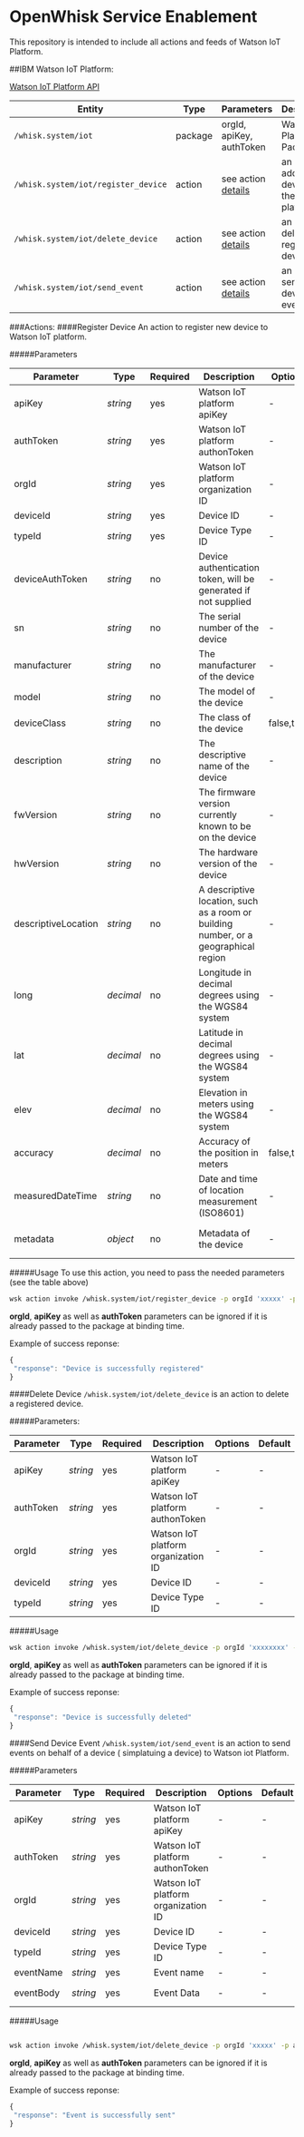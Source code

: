 OpenWhisk Service Enablement
============================
This repository is intended to include all actions and feeds of Watson IoT Platform.

##IBM Watson IoT Platform:

[Watson IoT Platform API](https://docs.internetofthings.ibmcloud.com/swagger/v0002.html)

| Entity | Type | Parameters | Description |
| --- | --- | --- | --- |
| `/whisk.system/iot` | package | orgId, apiKey, authToken | Watson IoT Platform Package |
| `/whisk.system/iot/register_device` | action | see action [details](#register-device) | an action to add a new device to the IoT platform |
| `/whisk.system/iot/delete_device` | action | see action [details](#delete-device) | an action to delete a registered device |
| `/whisk.system/iot/send_event` | action | see action [details](#send-device-event) | an action to send device event |

###Actions:
####Register Device
 An action to register new device to Watson IoT platform.

#####Parameters

| **Parameter** | **Type** | **Required** | **Description**| **Options** | **Default** | **Example** |
| ------------- | ---- | -------- | ------------ | ------- | ------- |------- |
| apiKey | *string* | yes |  Watson IoT platform apiKey | - | - | "XXXXX" |
| authToken | *string* | yes |  Watson IoT platform authonToken | - | - | "XXXXXXXXX" |
| orgId | *string* | yes |  Watson IoT platform organization ID | - | - | "xvfrw1" |
| deviceId | *string* | yes | Device ID | - | - | "newDevice" |
| typeId | *string* | yes | Device Type ID | - | - |"sampleType" |
| deviceAuthToken | *string* | no | Device authentication token, will be generated if not supplied | - | - | "an_unhackable_token" |
| sn | *string* | no | The serial number of the device | - | - | "10211002XYZ" |
| manufacturer | *string* | no | The manufacturer of the device | - | - | "Texas Instruments |
| model | *string* | no | The model of the device | - | - | "HGI500" |
| deviceClass | *string* | no | The class of the device | false,true | false | false |
| description | *string* | no | The descriptive name of the device | - | - | - |
| fwVersion | *string* | no | The firmware version currently known to be on the device | - | - | "1.0" |
| hwVersion | *string* | no | The hardware version of the device | - | false | "1.0" |
| descriptiveLocation | *string* | no | A descriptive location, such as a room or building number, or a geographical region | - | - | "Office 220, building 16" |
| long | *decimal* | no | Longitude in decimal degrees using the WGS84 system | - | - | 9.038550 |
| lat | *decimal* | no | Latitude in decimal degrees using the WGS84 system | - | - | 48.665390 |
| elev | *decimal* | no |  Elevation in meters using the WGS84 system | - | - | 507 |
| accuracy | *decimal* | no | Accuracy of the position in meters | false,true | - | 5 |
| measuredDateTime | *string* | no | Date and time of location measurement (ISO8601) | - | - | "2016-05-19T11:36:42.825Z" |
| metadata | *object* | no | Metadata of the device | - | - | {"customField1": "customValue1","customField2": "customValue2"} |

#####Usage
To use this action, you need to pass the needed parameters (see the table above)
```bash
wsk action invoke /whisk.system/iot/register_device -p orgId 'xxxxx' -p apiKey 'yyyyyy' -p authToken 'zzzzzzzz' -p typeId 'sampleiot' -p deviceId "deviceId" --blocking
```
**orgId**, **apiKey** as well as **authToken** parameters can be ignored if it is already passed to the package at binding time.

Example of success reponse:
```javascript
{
 "response": "Device is successfully registered"
}
```

####Delete Device
`/whisk.system/iot/delete_device` is an action to delete a registered device.

#####Parameters:

| **Parameter** | **Type** | **Required** | **Description**| **Options** | **Default** | **Example** |
| ------------- | ---- | -------- | ------------ | ------- | ------- |------- |
| apiKey | *string* | yes |  Watson IoT platform apiKey | - | - | "XXXXX" |
| authToken | *string* | yes |  Watson IoT platform authonToken | - | - | "XXXXXXXXX" |
| orgId | *string* | yes |  Watson IoT platform organization ID | - | - | "xvfrw1" |
| deviceId | *string* | yes | Device ID | - | - | "newDevice" |
| typeId | *string* | yes | Device Type ID | - | - |"sampleType" |

#####Usage 
```bash 
wsk action invoke /whisk.system/iot/delete_device -p orgId 'xxxxxxxx' -p apiKey 'yyyyyyyy' -p authToken 'zzzzzz' -p typeId 'sampleiot' -p deviceId "deviceId" --blocking

```
**orgId**, **apiKey** as well as **authToken** parameters can be ignored if it is already passed to the package at binding time.

Example of success reponse:
```javascript
{
 "response": "Device is successfully deleted"
}
```

####Send Device Event
`/whisk.system/iot/send_event` is an action to send events on behalf of a device ( simplatuing a device) to Watson iot Platform.

#####Parameters

| **Parameter** | **Type** | **Required** | **Description**| **Options** | **Default** | **Example** |
| ------------- | ---- | -------- | ------------ | ------- | ------- |------- |
| apiKey | *string* | yes |  Watson IoT platform apiKey | - | - | "XXXXX" |
| authToken | *string* | yes |  Watson IoT platform authonToken | - | - | "XXXXXXXXX" |
| orgId | *string* | yes |  Watson IoT platform organization ID | - | - | "xvfrw1" |
| deviceId | *string* | yes | Device ID | - | - | "newDevice" |
| typeId | *string* | yes | Device Type ID | - | - |"sampleType" |
| eventName | *string* | yes | Event name | - | - | "temperature" |
| eventBody | *string* | yes | Event Data | - | - |"{'temperature':'42'}" |

#####Usage
```bash 

wsk action invoke /whisk.system/iot/delete_device -p orgId 'xxxxx' -p apiKey 'yyyyyyyyy' -p authToken 'zzzzzzz' -p typeId 'sampleiot' -p deviceId "TareqDevice44" --blocking
```
**orgId**, **apiKey** as well as **authToken** parameters can be ignored if it is already passed to the package at binding time.

Example of success reponse:
```javascript
{
 "response": "Event is successfully sent"
}
```
